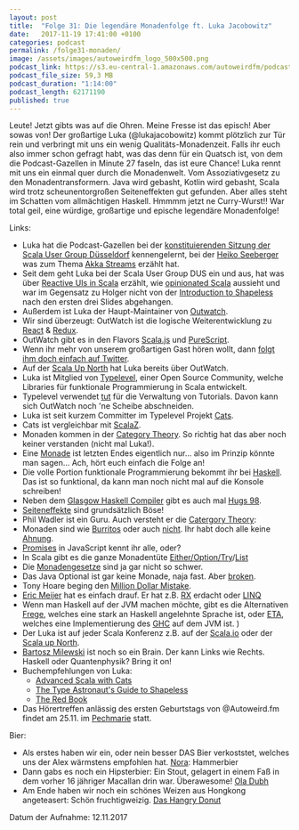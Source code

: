 ```yaml
---
layout: post
title:  "Folge 31: Die legendäre Monadenfolge ft. Luka Jacobowitz"
date:   2017-11-19 17:41:00 +0100
categories: podcast
permalink: /folge31-monaden/
image: /assets/images/autoweirdfm_logo_500x500.png
podcast_link: https://s3.eu-central-1.amazonaws.com/autoweirdfm/podcasts/folge-31-monaden.mp3
podcast_file_size: 59,3 MB
podcast_duration: "1:14:00"
podcast_length: 62171190
published: true
---
```

Leute! Jetzt gibts was auf die Ohren. Meine Fresse ist das episch! Aber sowas von!
Der großartige Luka (@lukajacobowitz) kommt plötzlich zur Tür rein und verbringt mit uns ein wenig Qualitäts-Monadenzeit. Falls ihr euch also immer schon gefragt habt, was das denn für ein Quatsch ist, von dem die Podcast-Gazellen in Minute 27 faseln, das ist eure Chance!
Luka rennt mit uns ein einmal quer durch die Monadenwelt. Vom Assoziativgesetz zu den Monadentransformern. Java wird gebasht, Kotlin wird gebasht, Scala wird trotz scheunentorgroßen Seiteneffekten gut gefunden. Aber alles steht im Schatten vom allmächtigen Haskell.
Hmmmm jetzt ne Curry-Wurst!!
War total geil, eine würdige, großartige und epische legendäre Monadenfolge!

Links:

- Luka hat die Podcast-Gazellen bei der [konstituierenden Sitzung der Scala User Group Düsseldorf](https://www.meetup.com/de-DE/Scala-User-Group-Dusseldorf/events/232568546/) kennengelernt, bei der [Heiko Seeberger](https://twitter.com/hseeberger) was zum Thema [Akka Streams](https://doc.akka.io/docs/akka/2.5.6/scala/stream/index.html) erzählt hat.
- Seit dem geht Luka bei der Scala User Group DUS ein und aus, hat was über [Reactive UIs in Scala](https://www.meetup.com/de-DE/Scala-User-Group-Dusseldorf/events/234999850/) erzählt, wie [opinionated Scala](https://www.meetup.com/de-DE/Scala-User-Group-Dusseldorf/events/239929062/) aussieht und war im Gegensatz zu Holger nicht von der [Introduction to Shapeless](https://www.meetup.com/de-DE/Scala-User-Group-Dusseldorf/events/237214184/) nach den ersten drei Slides abgehangen.
- Außerdem ist Luka der Haupt-Maintainer von [Outwatch](https://github.com/OutWatch).
- Wir sind überzeugt: OutWatch ist die logische Weiterentwicklung zu [React](https://reactjs.org/) & [Redux](https://redux.js.org/).
- OutWatch gibt es in den Flavors [Scala.js](http://www.scala-js.org/) und [PureScript](http://www.purescript.org/).
- Wenn ihr mehr von unserem großartigen Gast hören wollt, dann [folgt ihm doch einfach auf Twitter](https://twitter.com/LukaJacobowitz).
- Auf der [Scala Up North](http://www.scalaupnorth.com/) hat Luka bereits über OutWatch.
- Luka ist Mitglied von [Typelevel](https://typelevel.org/), einer Open Source Community, welche Libraries für funktionale Programmierung in Scala entwickelt.
- Typelevel verwendet [tut](https://github.com/tpolecat/tut) für die Verwaltung von Tutorials. Davon kann sich OutWatch noch 'ne Scheibe abschneiden.
- Luka ist seit kurzem Committer im Typelevel Projekt [Cats](https://typelevel.github.io/cats/).
- Cats ist vergleichbar mit [ScalaZ](https://github.com/scalaz/scalaz).
- Monaden kommen in der [Category Theory](https://en.wikipedia.org/wiki/Category_theory). So richtig hat das aber noch keiner verstanden (nicht mal Luka!).
- Eine [Monade](https://de.wikipedia.org/wiki/Monade_%28Informatik%29) ist letzten Endes eigentlich nur... also im Prinzip könnte man sagen... Ach, hört euch einfach die Folge an!
- Die volle Portion funktionale Programmierung bekommt ihr bei [Haskell](https://haskell-lang.org/). Das ist so funktional, da kann man noch nicht mal auf die Konsole schreiben!
- Neben dem [Glasgow Haskell Compiler](https://www.haskell.org/ghc/) gibt es auch mal [Hugs 98](https://www.haskell.org/hugs).
- [Seiteneffekte](https://de.wikipedia.org/wiki/Wirkung_%28Informatik%29) sind grundsätzlich Böse!
- Phil Wadler ist ein Guru. Auch versteht er die [Catergory Theory](https://www.youtube.com/watch?v=V10hzjgoklA):
- Monaden sind wie [Burritos](https://stllambdalounge.files.wordpress.com/2009/03/post_monads_lambdalounge_talk.pdf) oder auch [nicht](https://neoeinstein.github.io/monads-are-not-burritos/#/). Ihr habt doch alle keine [Ahnung](https://byorgey.wordpress.com/2009/01/12/abstraction-intuition-and-the-monad-tutorial-fallacy/).
- [Promises](https://developer.mozilla.org/de/docs/Web/JavaScript/Reference/Global_Objects/Promise) in JavaScript kennt ihr alle, oder?
- In Scala gibt es die ganze Monadentüte [Either/Option/Try](http://blog.xebia.com/try-option-or-either/)/[List](https://stackoverflow.com/questions/35698485/how-is-list-a-monad)
- Die [Monadengesetze](https://wiki.haskell.org/Monad_laws) sind ja gar nicht so schwer.
- Das Java Optional ist gar keine Monade, naja fast. Aber [broken](https://developer.atlassian.com/blog/2015/08/optional-broken/).
- Tony Hoare beging den [Million Dollar Mistake](https://www.infoq.com/presentations/Null-References-The-Billion-Dollar-Mistake-Tony-Hoare).
- [Eric Meijer](https://en.wikipedia.org/wiki/Erik_Meijer_(computer_scientist)) hat es einfach drauf. Er hat z.B. [RX](http://reactivex.io/) erdacht oder [LINQ](https://de.wikipedia.org/wiki/LINQ)
- Wenn man Haskell auf der JVM machen möchte, gibt es die Alternativen [Frege](https://github.com/Frege/frege), welches eine stark an Haskell angelehnte Sprache ist, oder [ETA](https://github.com/typelead/eta), welches eine Implementierung des [GHC](https://www.haskell.org/ghc/) auf dem JVM ist.
)
- Der Luka ist auf jeder Scala Konferenz z.B. auf der [Scala.io](https://scala.io/) oder der [Scala up North](http://scalaupnorth.com/).
- [Bartosz Milewski](https://bartoszmilewski.com/category/haskell/) ist noch so ein Brain. Der kann Links wie Rechts. Haskell oder Quantenphysik? Bring it on!
- Buchempfehlungen von Luka: 
    - [Advanced Scala with Cats](https://underscore.io/books/advanced-scala/)
    - [The Type Astronaut's Guide to Shapeless](https://underscore.io/books/shapeless-guide/)
    - [The Red Book](https://www.manning.com/books/functional-programming-in-scala)
- Das Hörertreffen anlässig des ersten Geburtstags von @Autoweird.fm findet am 25.11. im [Pechmarie](https://www.yelp.com/biz/pechmarie-düsseldorf-2) statt.

Bier:

- Als erstes haben wir ein, oder nein besser DAS Bier verkoststet, welches uns der Alex wärmstens empfohlen hat. [Nora](https://untappd.com/b/birra-baladin-nora/1372): Hammerbier 
- Dann gabs es noch ein Hipsterbier: Ein Stout, gelagert in einem Faß in dem vorher 16 jähriger Macallan drin war. Überawesome! [Ola Dubh](https://untappd.com/b/harviestoun-brewery-ola-dubh-16-year-special-reserve/13660)
- Am Ende haben wir noch ein schönes Weizen aus Hongkong angeteasert: Schön fruchtigweizig. [Das Hangry Donut](https://untappd.com/b/heroes-beer-co-hangry-donut-hopiscus-wheat/1999131)

Datum der Aufnahme: 12.11.2017
